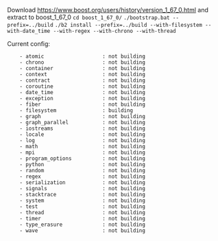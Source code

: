 Download https://www.boost.org/users/history/version_1_67_0.html and extract to boost_1_67_0
`cd boost_1_67_0/`
`./bootstrap.bat --prefix=../build`
`./b2 install --prefix=../build --with-filesystem --with-date_time --with-regex --with-chrono --with-thread`

Current config:

```
    - atomic                   : not building
    - chrono                   : not building
    - container                : not building
    - context                  : not building
    - contract                 : not building
    - coroutine                : not building
    - date_time                : not building
    - exception                : not building
    - fiber                    : not building
    - filesystem               : building
    - graph                    : not building
    - graph_parallel           : not building
    - iostreams                : not building
    - locale                   : not building
    - log                      : not building
    - math                     : not building
    - mpi                      : not building
    - program_options          : not building
    - python                   : not building
    - random                   : not building
    - regex                    : not building
    - serialization            : not building
    - signals                  : not building
    - stacktrace               : not building
    - system                   : not building
    - test                     : not building
    - thread                   : not building
    - timer                    : not building
    - type_erasure             : not building
    - wave                     : not building
```
